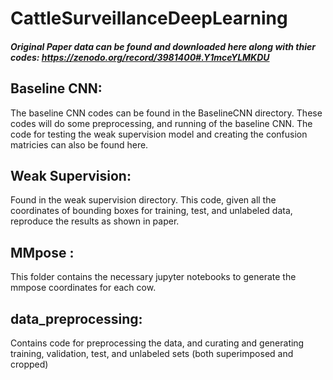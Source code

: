 # CattleSurveillanceDeepLearning


##### Original Paper data can be found and downloaded here along with thier codes: https://zenodo.org/record/3981400#.Y1mceYLMKDU


## Baseline CNN:
The baseline CNN codes can be found in the BaselineCNN directory. These codes will do some preprocessing, and running of the baseline CNN. The code for testing the weak supervision model and creating the confusion matricies can also be found here. 

## Weak Supervision:

Found in the weak supervision directory. This code, given all the coordinates of bounding boxes for training, test, and unlabeled data, reproduce the results as shown in paper. 

## MMpose : 

This folder contains the necessary jupyter notebooks to generate the mmpose coordinates for each cow. 

## data_preprocessing:

Contains code for preprocessing the data, and curating and generating training, validation, test, and unlabeled sets (both superimposed and cropped)

